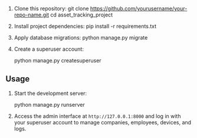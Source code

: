 
1. Clone this repository:
   git clone https://github.com/yourusername/your-repo-name.git
   cd asset_tracking_project
  



3. Install project dependencies:
   pip install -r requirements.txt




2. Apply database migrations:
   python manage.py migrate


3. Create a superuser account:


   python manage.py createsuperuser


## Usage

1. Start the development server:


   python manage.py runserver
 

2. Access the admin interface at `http://127.0.0.1:8000` and log in with your superuser account to manage companies, employees, devices, and logs.



